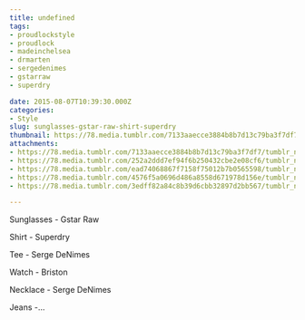 ```yaml
---
title: undefined
tags:
- proudlockstyle
- proudlock
- madeinchelsea
- drmarten
- sergedenimes
- gstarraw
- superdry

date: 2015-08-07T10:39:30.000Z
categories:
- Style
slug: sunglasses-gstar-raw-shirt-superdry
thumbnail: https://78.media.tumblr.com/7133aaecce3884b8b7d13c79ba3f7df7/tumblr_nspk9uF0UH1rhrm24o4_1280.jpg
attachments:
- https://78.media.tumblr.com/7133aaecce3884b8b7d13c79ba3f7df7/tumblr_nspk9uF0UH1rhrm24o4_1280.jpg
- https://78.media.tumblr.com/252a2ddd7ef94f6b250432cbe2e08cf6/tumblr_nspk9uF0UH1rhrm24o5_1280.jpg
- https://78.media.tumblr.com/ead74068867f7158f75012b7b0565598/tumblr_nspk9uF0UH1rhrm24o3_1280.jpg
- https://78.media.tumblr.com/4576f5a0696d486a8558d671978d156e/tumblr_nspk9uF0UH1rhrm24o1_1280.jpg
- https://78.media.tumblr.com/3edff82a84c8b39d6cbb32897d2bb567/tumblr_nspk9uF0UH1rhrm24o2_1280.jpg

---
```


Sunglasses - Gstar Raw 

  Shirt - Superdry 

  Tee - Serge DeNimes 

  Watch - Briston 

  Necklace - Serge DeNimes 

  Jeans -...
